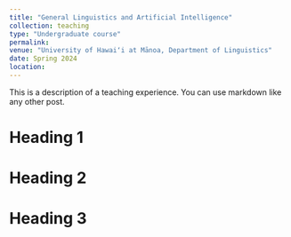 ```yaml
---
title: "General Linguistics and Artificial Intelligence"
collection: teaching
type: "Undergraduate course"
permalink: 
venue: "University of Hawaiʻi at Mānoa, Department of Linguistics"
date: Spring 2024
location:
---
```


This is a description of a teaching experience. You can use markdown like any other post.

Heading 1
======

Heading 2
======

Heading 3
======